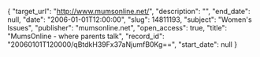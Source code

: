 {
  "target_url": "http://www.mumsonline.net/", 
  "description": "", 
  "end_date": null, 
  "date": "2006-01-01T12:00:00", 
  "slug": 14811193, 
  "subject": "Women's Issues", 
  "publisher": "mumsonline.net", 
  "open_access": true, 
  "title": "MumsOnline - where parents talk", 
  "record_id": "20060101T120000/qBtdkH39Fx37aNjumfB0Kg==", 
  "start_date": null
}

